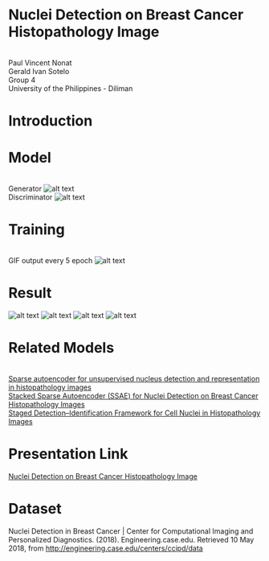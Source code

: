 # Nuclei Detection on Breast Cancer Histopathology Image

<br>Paul Vincent Nonat
<br>Gerald Ivan Sotelo
<br>Group 4
<br>University of the Philippines - Diliman
# Introduction
# Model
<br>Generator
![alt text](https://github.com/paul028/EE298_CoE197-Project2/blob/master/Generator.png)
<br>Discriminator
![alt text](https://github.com/paul028/EE298_CoE197-Project2/blob/master/discriminator.png)

# Training 
<br> GIF output every 5 epoch
![alt text](https://github.com/paul028/EE298_CoE197-Project2/blob/master/training.png)
# Result 
![alt text](https://github.com/paul028/EE298_CoE197-Project2/blob/master/training_result1.PNG)
![alt text](https://github.com/paul028/EE298_CoE197-Project2/blob/master/training_result2.PNG)
![alt text](https://github.com/paul028/EE298_CoE197-Project2/blob/master/c1.PNG)
![alt text](https://github.com/paul028/EE298_CoE197-Project2/blob/master/c2.PNG)
# Related Models
<br>[Sparse autoencoder for unsupervised nucleus detection and representation in histopathology images](https://github.com/paul028/EE298_CoE197-Project2/blob/master/Related%20Literature/Sparse%20autoencoder%20for%20unsupervised%20nucleus%20detection%20and%20representation%20in%20histopathology%20images.pdf)
<br>[Stacked Sparse Autoencoder (SSAE) for Nuclei Detection on Breast Cancer Histopathology Images](https://github.com/paul028/EE298_CoE197-Project2/blob/master/Related%20Literature/Stacked%20Sparse%20Autoencoder%20(SSAE)%20for%20Nuclei%20Detection%20on%20Breast%20Cancer%20Histopathology%20Images.pdf)
<br>[Staged Detection–Identification Framework for Cell Nuclei in Histopathology Images](https://github.com/paul028/EE298_CoE197-Project2/blob/master/Related%20Literature/Staged%20Detection%E2%80%93Identification%20Framework%20for%20Cell%20Nuclei%20in%20Histopathology%20Images.pdf)
# Presentation Link
[Nuclei Detection on Breast Cancer Histopathology Image](https://docs.google.com/presentation/d/1ac6WizWm0VO3UHcmGJgZT5H5EVGUIiZwCOOgxN0e7sU/edit?usp=sharing)
# Dataset
Nuclei Detection in Breast Cancer | Center for Computational Imaging and Personalized Diagnostics. (2018). Engineering.case.edu. Retrieved 10 May 2018, from http://engineering.case.edu/centers/ccipd/data


